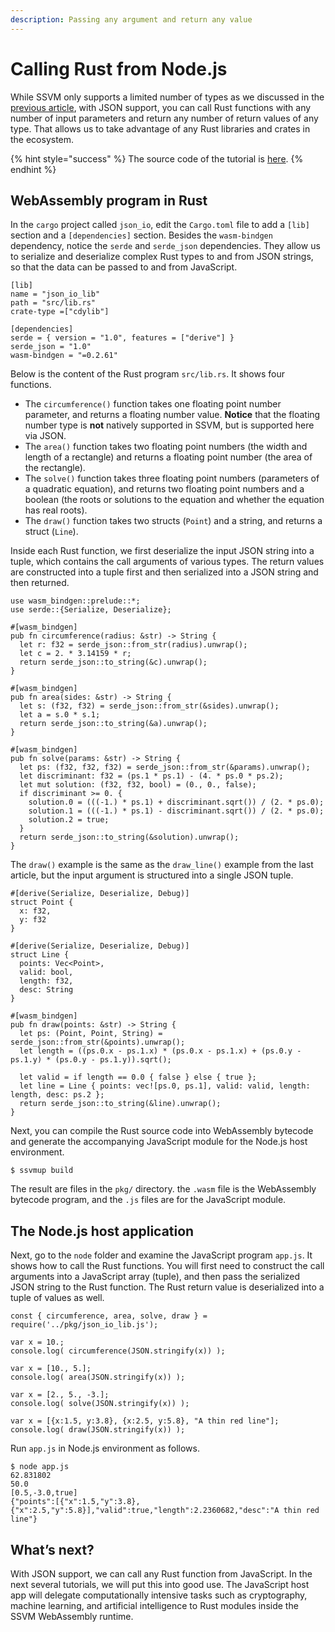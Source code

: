 ```yaml
---
description: Passing any argument and return any value
---
```


# Calling Rust from Node.js

While SSVM only supports a limited number of types as we discussed in the [previous article](supported-types.md), with JSON support, you can call Rust functions with any number of input parameters and return any number of return values of any type. That allows us to take advantage of any Rust libraries and crates in the ecosystem.

{% hint style="success" %}
The source code of the tutorial is [here](https://github.com/second-state/wasm-learning/tree/master/nodejs/json_io).
{% endhint %}

## **WebAssembly program in Rust**

In the `cargo` project called `json_io`, edit the `Cargo.toml` file to add a `[lib]` section and a `[dependencies]` section. Besides the `wasm-bindgen` dependency, notice the `serde` and `serde_json` dependencies. They allow us to serialize and deserialize complex Rust types to and from JSON strings, so that the data can be passed to and from JavaScript.

```text
[lib]
name = "json_io_lib"
path = "src/lib.rs"
crate-type =["cdylib"]

[dependencies]
serde = { version = "1.0", features = ["derive"] }
serde_json = "1.0"
wasm-bindgen = "=0.2.61"
```

Below is the content of the Rust program `src/lib.rs`. It shows four functions.

* The `circumference()` function takes one floating point number parameter, and returns a floating number value. **Notice** that the floating number type is **not** natively supported in SSVM, but is supported here via JSON.
* The `area()` function takes two floating point numbers \(the width and length of a rectangle\) and returns a floating point number \(the area of the rectangle\).
* The `solve()` function takes three floating point numbers \(parameters of a quadratic equation\), and returns two floating point numbers and a boolean \(the roots or solutions to the equation and whether the equation has real roots\).
* The `draw()` function takes two structs \(`Point`\) and a string, and returns a struct \(`Line`\).

Inside each Rust function, we first deserialize the input JSON string into a tuple, which contains the call arguments of various types. The return values are constructed into a tuple first and then serialized into a JSON string and then returned.

```text
use wasm_bindgen::prelude::*;
use serde::{Serialize, Deserialize};

#[wasm_bindgen]
pub fn circumference(radius: &str) -> String {
  let r: f32 = serde_json::from_str(radius).unwrap();
  let c = 2. * 3.14159 * r;
  return serde_json::to_string(&c).unwrap();
}

#[wasm_bindgen]
pub fn area(sides: &str) -> String {
  let s: (f32, f32) = serde_json::from_str(&sides).unwrap();
  let a = s.0 * s.1;
  return serde_json::to_string(&a).unwrap();
}

#[wasm_bindgen]
pub fn solve(params: &str) -> String {
  let ps: (f32, f32, f32) = serde_json::from_str(&params).unwrap();
  let discriminant: f32 = (ps.1 * ps.1) - (4. * ps.0 * ps.2);
  let mut solution: (f32, f32, bool) = (0., 0., false);
  if discriminant >= 0. {
    solution.0 = (((-1.) * ps.1) + discriminant.sqrt()) / (2. * ps.0);
    solution.1 = (((-1.) * ps.1) - discriminant.sqrt()) / (2. * ps.0);
    solution.2 = true;
  }
  return serde_json::to_string(&solution).unwrap();
}
```

The `draw()` example is the same as the `draw_line()` example from the last article, but the input argument is structured into a single JSON tuple.

```text
#[derive(Serialize, Deserialize, Debug)]
struct Point {
  x: f32,
  y: f32
}

#[derive(Serialize, Deserialize, Debug)]
struct Line {
  points: Vec<Point>,
  valid: bool,
  length: f32,
  desc: String
}

#[wasm_bindgen]
pub fn draw(points: &str) -> String {
  let ps: (Point, Point, String) = serde_json::from_str(&points).unwrap();
  let length = ((ps.0.x - ps.1.x) * (ps.0.x - ps.1.x) + (ps.0.y - ps.1.y) * (ps.0.y - ps.1.y)).sqrt();

  let valid = if length == 0.0 { false } else { true };
  let line = Line { points: vec![ps.0, ps.1], valid: valid, length: length, desc: ps.2 };
  return serde_json::to_string(&line).unwrap();
}
```

Next, you can compile the Rust source code into WebAssembly bytecode and generate the accompanying JavaScript module for the Node.js host environment.

```text
$ ssvmup build
```

The result are files in the `pkg/` directory. the `.wasm` file is the WebAssembly bytecode program, and the `.js` files are for the JavaScript module.

## **The Node.js host application**

Next, go to the `node` folder and examine the JavaScript program `app.js`. It shows how to call the Rust functions. You will first need to construct the call arguments into a JavaScript array \(tuple\), and then pass the serialized JSON string to the Rust function. The Rust return value is deserialized into a tuple of values as well.

```text
const { circumference, area, solve, draw } = require('../pkg/json_io_lib.js');

var x = 10.;
console.log( circumference(JSON.stringify(x)) );

var x = [10., 5.];
console.log( area(JSON.stringify(x)) );

var x = [2., 5., -3.];
console.log( solve(JSON.stringify(x)) );

var x = [{x:1.5, y:3.8}, {x:2.5, y:5.8}, "A thin red line"];
console.log( draw(JSON.stringify(x)) );
```

Run `app.js` in Node.js environment as follows.

```text
$ node app.js
62.831802
50.0
[0.5,-3.0,true]
{"points":[{"x":1.5,"y":3.8},{"x":2.5,"y":5.8}],"valid":true,"length":2.2360682,"desc":"A thin red line"}
```

## **What’s next?**

With JSON support, we can call any Rust function from JavaScript. In the next several tutorials, we will put this into good use. The JavaScript host app will delegate computationally intensive tasks such as cryptography, machine learning, and artificial intelligence to Rust modules inside the SSVM WebAssembly runtime.

